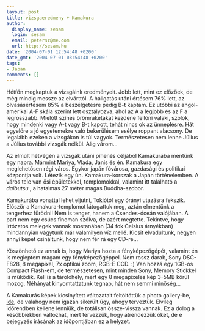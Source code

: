 ```yaml
---
layout: post
title: vizsgaeredmeny + Kamakura
author:
  display_name: sesam
  login: sesam
  email: petersz@me.com
  url: http://sesam.hu
date: '2004-07-01 12:54:48 +0200'
date_gmt: '2004-07-01 03:54:48 +0200'
tags:
- Japan
comments: []
---
```


Hétfőn megkaptuk a vizsgáink eredményeit. Jobb lett, mint ez előzőek, de még mindig messze az elvárttól. A hallgatás utáni értésem 76% lett, az olvasásértésem 85% a beszélgetésre pedig B-t kaptam. Ez utóbbi az angol-amerikai A-F skála szerint lett osztályozva, ahol az A a legjobb és az F a legrosszabb. Mielőtt színes örömrakétákat kezdene fellőni valaki, szólok, hogy mindenki vagy A-t vagy B-t kapott, tehát nincs ok az ünneplésre. Hát egyelőre a jó egyetemekre való bekerülésem esélye roppant alacsony. De legalább ezeken a vizsgákon is túl vagyok. Természetesen nem lenne Július a Július további vizsgák nélkül. Alig várom...

Az elmúlt hétvégén a vizsgák utáni pihenés céljából Kamakurába mentünk egy napra. Mármint Mariya, Vlada, Janis és én. Kamakura egy meglehetősen régi város. Egykor japán fővárosa, gazdasági és politikai központja volt. Létezik egy ún. Kamakura-korszak a Japán történelemben. A város tele van ősi épületekkel, templomokkal, valamint itt található a _daibutsu_ , a hatalmas 27 méter magas Buddha-szobor.

Kamakurába vonattal lehet eljutni, Tokiótól egy órányi utazásra fekszik. Először a Kamakura-templomot látogattuk meg, aztán elmentünk a tengerhez fürödni! Nem is tenger, hanem a Csendes-óceán valójában. A part nem egy csúcs finoman szólva, de azért megtette. Tekintve, hogy irtózatos melegek vannak mostanában (34 fok Celsius árnyékban) mindannyian vágytunk már valamilyen víz mellé. Kicsit elvadultunk, négyen annyi képet csináltunk, hogy nem fér rá egy CD-re...

Köszönhető ez annak is, hogy Mariya hozta a fényképezőgépét, valamint én is megleptem magam egy fényképezőgéppel. Nem rossz darab, Sony DSC-F828, 8 megapixel, 7x optikai zoom, RGB-E CCD. :) Van hozzá egy 1GB-os Compact Flash-em, de természetesen, mint minden Sony, Memory Stickkel is működik. Kell is a tárolóhely, mert egy 8 megapixeles kép 3-5MB körül mozog. Néhányat kinyomtattatunk tegnap, hát nem semmi minőség...

A Kamakurás képek kicsinyített változatait feltöltöttük a photo gallery-be, [ide](http://www.sesam.hu/.gallery/kamakura), de valahogy nem igazán sikerült úgy, ahogy terveztük. Elvileg időrendben kellene lenniük, de totálisan össze-vissza vannak. Ez a dolog a későbbiekben változhat, mert tervezzük, hogy átrendezzük őket, de e bejegyzés írásának az időpontjában ez a helyzet.
